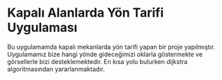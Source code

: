 # Kapalı Alanlarda Yön Tarifi Uygulaması

Bu uygulamamda kapalı mekanlarda yön tarifi yapan bir proje yapılmıştır. Uygulamamız bize hangi yönde gideceğimizi oklarla göstermekte ve görsellerle bizi desteklemektedir. En kısa yolu bulurken dijkstra algoritmasından yararlanmaktadır.

